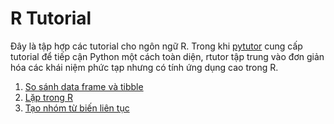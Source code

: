# R Tutorial

Đây là tập hợp các tutorial cho ngôn ngữ R. Trong khi [pytutor](https://github.com/gothmania/pytutor) cung cấp tutorial để tiếp cận Python một cách toàn diện, rtutor tập trung vào đơn giản hóa các khái niệm phức tạp nhưng có tính ứng dụng cao trong R.

1. [So sánh data frame và tibble](https://github.com/gothmania/rtutor/blob/main/dataframe_tibble.md)
2. [Lặp trong R](https://github.com/gothmania/rtutor/blob/main/purrr_map.md)
3. [Tạo nhóm từ biến liên tục](https://github.com/gothmania/rtutor/blob/main/categorization.md)
